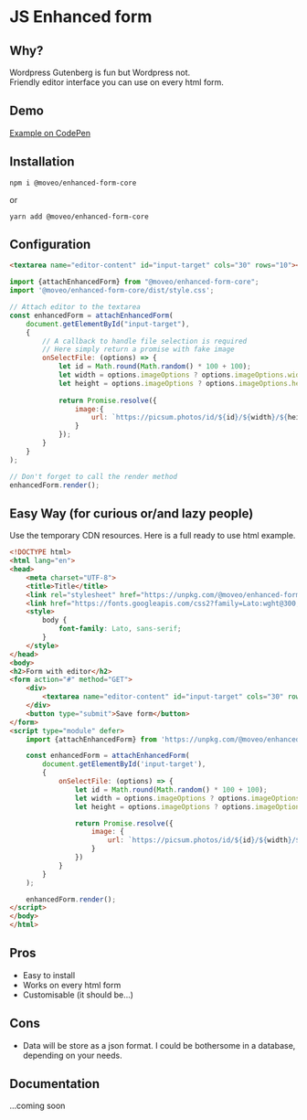 # JS Enhanced form

## Why?
Wordpress Gutenberg is fun but Wordpress not.  
Friendly editor interface you can use on every html form.

## Demo
[Example on CodePen](https://codepen.io/mrjeanjean/pen/VwxXqNg)

## Installation
```
npm i @moveo/enhanced-form-core
```
or
```
yarn add @moveo/enhanced-form-core
```
## Configuration
```html
<textarea name="editor-content" id="input-target" cols="30" rows="10"></textarea>
```
```js
import {attachEnhancedForm} from "@moveo/enhanced-form-core";
import '@moveo/enhanced-form-core/dist/style.css';

// Attach editor to the textarea
const enhancedForm = attachEnhancedForm(
    document.getElementById("input-target"),
    {
        // A callback to handle file selection is required
        // Here simply return a promise with fake image
        onSelectFile: (options) => {
            let id = Math.round(Math.random() * 100 + 100);
            let width = options.imageOptions ? options.imageOptions.width : 500;
            let height = options.imageOptions ? options.imageOptions.height : 500;
            
            return Promise.resolve({
                image:{
                    url: `https://picsum.photos/id/${id}/${width}/${height}`
                }
            });
        }
    }
);

// Don't forget to call the render method
enhancedForm.render();
```

## Easy Way (for curious or/and lazy people)
Use the temporary CDN resources. Here is a full ready to use html example.
```html
<!DOCTYPE html>
<html lang="en">
<head>
    <meta charset="UTF-8">
    <title>Title</title>
    <link rel="stylesheet" href="https://unpkg.com/@moveo/enhanced-form-core@0.1.3/dist/style.css">
    <link href="https://fonts.googleapis.com/css2?family=Lato:wght@300;400;700&display=swap" rel="stylesheet">
    <style>
        body {
            font-family: Lato, sans-serif;
        }
    </style>
</head>
<body>
<h2>Form with editor</h2>
<form action="#" method="GET">
    <div>
        <textarea name="editor-content" id="input-target" cols="30" rows="10"></textarea>
    </div>
    <button type="submit">Save form</button>
</form>
<script type="module" defer>
    import {attachEnhancedForm} from 'https://unpkg.com/@moveo/enhanced-form-core@0.1.3/dist/enhancedForm.js';

    const enhancedForm = attachEnhancedForm(
        document.getElementById('input-target'),
        {
            onSelectFile: (options) => {
                let id = Math.round(Math.random() * 100 + 100);
                let width = options.imageOptions ? options.imageOptions.width : 500;
                let height = options.imageOptions ? options.imageOptions.height : 500;

                return Promise.resolve({
                    image: {
                        url: `https://picsum.photos/id/${id}/${width}/${height}`
                    }
                })
            }
        }
    );

    enhancedForm.render();
</script>
</body>
</html>
```

## Pros
- Easy to install
- Works on every html form
- Customisable (it should be...)

## Cons
- Data will be store as a json format. I could be bothersome in a database, depending on your needs.

## Documentation
...coming soon

